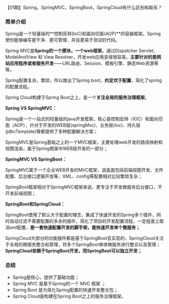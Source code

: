 【01期】Spring，SpringMVC，SpringBoot，SpringCloud有什么区别和联系？

### 简单介绍

Spring是一个轻量级的**控制反转(IoC)和面向切面(AOP)**的容器框架。Spring使你能够编写更干净、更可管理、并且更易于测试的代码。

Spring MVC是**Spring的一个模块，一个web框架**。通过Dispatcher Servlet, ModelAndView 和 View Resolver，开发web应用变得很容易。**主要针对的是网站应用程序或者服务开发**——URL路由、Session、模板引擎、静态Web资源等等。

Spring配置复杂，繁琐，所以推出了Spring boot，**约定优于配置**，简化了spring的配置流程。

Spring Cloud构建于Spring Boot之上，是一个**关注全局的服务治理框架**。

**Spring VS SpringMVC：**

Spring是一个一站式的轻量级的java开发框架，核心是控制反转（IOC）和面向切面（AOP），针对于开发的WEB层(springMvc)、业务层(Ioc)、持久层(jdbcTemplate)等都提供了多种配置解决方案；

SpringMVC是Spring基础之上的一个MVC框架，主要处理web开发的路径映射和视图渲染，属于Spring框架中WEB层开发的一部分；

**SpringMVC VS SpringBoot：**

SpringMVC属于一个企业WEB开发的MVC框架，涵盖面包括前端视图开发、文件配置、后台接口逻辑开发等，XML、config等配置相对比较繁琐复杂；

SpringBoot框架相对于SpringMVC框架来说，更专注于开发微服务后台接口，不开发前端视图；

**SpringBoot和SpringCloud：**

SpringBoot使用了默认大于配置的理念，集成了快速开发的Spring多个插件，同时自动过滤不需要配置的多余的插件，简化了项目的开发配置流程，一定程度上取消xml配置，**是一套快速配置开发的脚手架，能快速开发单个微服务；**

SpringCloud大部分的功能插件都是基于SpringBoot去实现的，SpringCloud关注于全局的微服务整合和管理，将多个SpringBoot单体微服务进行整合以及管理；**SpringCloud依赖于SpringBoot开发，而SpringBoot可以独立开发；**

### **总结**

- Spring是核心，提供了基础功能；
- Spring MVC 是基于Spring的一个 MVC 框架 ；
- Spring Boot 是为简化Spring配置的快速开发整合包；
- Spring Cloud是构建在Spring Boot之上的服务治理框架。

